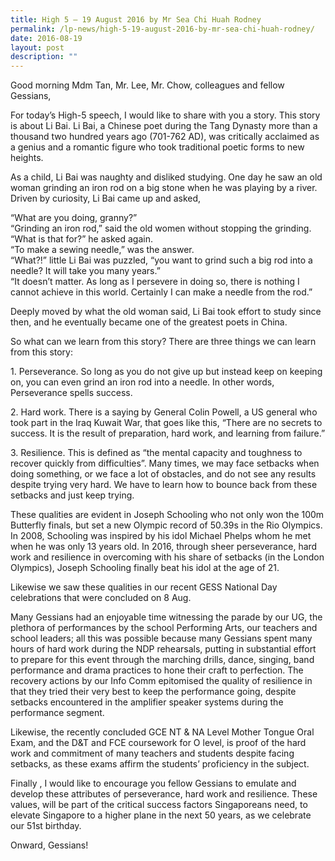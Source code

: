 ```yaml
---
title: High 5 – 19 August 2016 by Mr Sea Chi Huah Rodney
permalink: /lp-news/high-5-19-august-2016-by-mr-sea-chi-huah-rodney/
date: 2016-08-19
layout: post
description: ""
---
```


Good morning Mdm Tan, Mr. Lee, Mr. Chow, colleagues and fellow Gessians,

For today’s High-5 speech, I would like to share with you a story. This story is about Li Bai. Li Bai, a Chinese poet during the Tang Dynasty more than a thousand two hundred years ago (701-762 AD), was critically acclaimed as a genius and a romantic figure who took traditional poetic forms to new heights.

As a child, Li Bai was naughty and disliked studying. One day he saw an old woman grinding an iron rod on a big stone when he was playing by a river. Driven by curiosity, Li Bai came up and asked,

“What are you doing, granny?”  
“Grinding an iron rod,” said the old women without stopping the grinding.  
“What is that for?” he asked again.  
“To make a sewing needle,” was the answer.  
“What?!” little Li Bai was puzzled, “you want to grind such a big rod into a needle? It will take you many years.”  
“It doesn’t matter. As long as I persevere in doing so, there is nothing I cannot achieve in this world. Certainly I can make a needle from the rod.”

Deeply moved by what the old woman said, Li Bai took effort to study since then, and he eventually became one of the greatest poets in China.

So what can we learn from this story? There are three things we can learn from this story:

1\. Perseverance. So long as you do not give up but instead keep on keeping on, you can even grind an iron rod into a needle. In other words, Perseverance spells success.

2\. Hard work. There is a saying by General Colin Powell, a US general who took part in the Iraq Kuwait War, that goes like this, “There are no secrets to success. It is the result of preparation, hard work, and learning from failure.”

3\. Resilience. This is defined as “the mental capacity and toughness to recover quickly from difficulties”. Many times, we may face setbacks when doing something, or we face a lot of obstacles, and do not see any results despite trying very hard. We have to learn how to bounce back from these setbacks and just keep trying.

These qualities are evident in Joseph Schooling who not only won the 100m Butterfly finals, but set a new Olympic record of 50.39s in the Rio Olympics. In 2008, Schooling was inspired by his idol Michael Phelps whom he met when he was only 13 years old. In 2016, through sheer perseverance, hard work and resilience in overcoming with his share of setbacks (in the London Olympics), Joseph Schooling finally beat his idol at the age of 21.

Likewise we saw these qualities in our recent GESS National Day celebrations that were concluded on 8 Aug.

Many Gessians had an enjoyable time witnessing the parade by our UG, the plethora of performances by the school Performing Arts, our teachers and school leaders; all this was possible because many Gessians spent many hours of hard work during the NDP rehearsals, putting in substantial effort to prepare for this event through the marching drills, dance, singing, band performance and drama practices to hone their craft to perfection. The recovery actions by our Info Comm epitomised the quality of resilience in that they tried their very best to keep the performance going, despite setbacks encountered in the amplifier speaker systems during the performance segment.

Likewise, the recently concluded GCE NT & NA Level Mother Tongue Oral Exam, and the D&T and FCE coursework for O level, is proof of the hard work and commitment of many teachers and students despite facing setbacks, as these exams affirm the students’ proficiency in the subject.

Finally , I would like to encourage you fellow Gessians to emulate and develop these attributes of perseverance, hard work and resilience. These values, will be part of the critical success factors Singaporeans need, to elevate Singapore to a higher plane in the next 50 years, as we celebrate our 51st birthday.

Onward, Gessians!